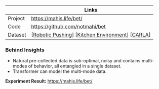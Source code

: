 |         | Links                                                        |
| ------- | ------------------------------------------------------------ |
| Project | https://mahis.life/bet/                                      |
| Code    | https://github.com/notmahi/bet                               |
| Dataset | [[Robotic Pushing](https://arxiv.org/abs/2109.00137)] [[Kitchen Environment](https://arxiv.org/abs/1910.11956)] [[CARLA](https://sites.google.com/view/d4rl-anonymous/)] |

### Behind Insights

- Natural pre-collected data is sub-optimal, noisy and contains multi-modes of behavior, all entangled in a single dataset.
- Transformer can model the multi-mode data.

**Experiment Result:**  https://mahis.life/bet/
